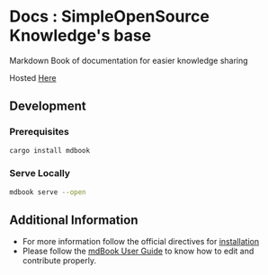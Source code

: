 # Docs : SimpleOpenSource Knowledge's base
Markdown Book of documentation for easier knowledge sharing

Hosted [Here](https://simpleopensource.github.io/docs)

## Development
### Prerequisites
```bash
cargo install mdbook
```
### Serve Locally
```bash
mdbook serve --open
```
## Additional Information
* For more information follow the official directives for [installation](https://rust-lang.github.io/mdBook/guide/installation.html)
* Please follow the [mdBook User Guide](https://rust-lang.github.io/mdBook/index.html) to know how to edit and contribute properly.
